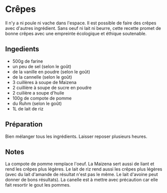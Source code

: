# Crêpes

Il n'y a ni poule ni vache dans l'espace. Il est possible de faire des crêpes avec d'autres ingrédient. Sans oeuf ni lait ni beurre, cette recette promet de bonne crêpes avec une empreinte écologique et éthique soutenable.

## Ingedients
- 500g de farine
- un peu de sel (selon le goût)
- de la vanille en poudre (selon le goût)
- de la cannelle (selon le goût)
- 3 cuillères à soupe de Maizena
- 2 cuillière à soupe de sucre en poudre
- 2 cuilière a soupe d'huile
- 100g de compote de pomme
- du Ruhm (selon le goût)
- 1L de lait de riz

## Préparation
Bien mélanger tous les ingrédients.
Laisser reposer plusieurs heures.

## Notes
La compote de pomme remplace l'oeuf. La Maizena sert aussi de liant et rend les crêpes plus légères. Le lait de riz rend aussi les crêpes plus légères (avec du lait d'amande de résultat n'est pas le même. Le lait d'avoine peut donner de bons résultats).
La canelle est à mettre avec précaution car elle fait resortir le gout les pommes.
